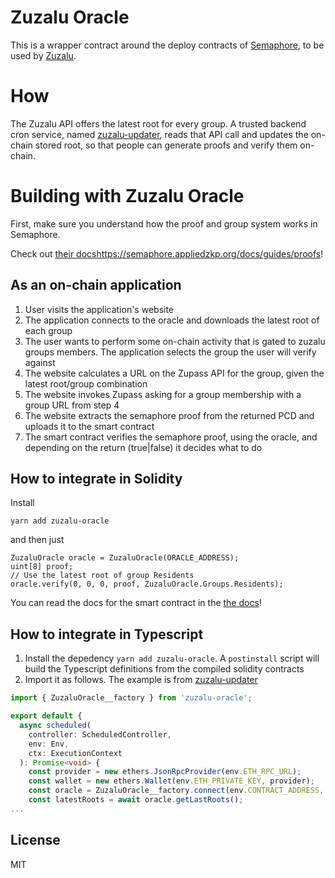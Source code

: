 # Zuzalu Oracle

This is a wrapper contract around the deploy contracts of [Semaphore](https://github.com/semaphore-protocol/semaphore), to be used by [Zuzalu](https://zuzalu.city).

# How 

The Zuzalu API offers the latest root for every group. A trusted backend cron service, named [zuzalu-updater](https://github.com/odyslam/zuzalu-updater), reads that API call and updates the on-chain stored root, so that people can generate proofs and verify them on-chain.

# Building with Zuzalu Oracle

First, make sure you understand how the proof and group system works in Semaphore. 

Check out [their docs]()https://semaphore.appliedzkp.org/docs/guides/proofs!

## As an on-chain application

1. User visits the application's website
2. The application connects to the oracle and downloads the latest root of each group
3. The user wants to perform some on-chain activity that is gated to zuzalu groups members. The application selects the group the user will verify against
4. The website calculates a URL on the Zupass API for the group, given the latest root/group combination
5. The website invokes Zupass asking for a group membership with a group URL from step 4
6. The website extracts the semaphore proof from the returned PCD and uploads it to the smart contract
7. The smart contract verifies the semaphore proof, using the oracle, and depending on the return (true|false) it decides what to do

## How to integrate in Solidity

Install
```
yarn add zuzalu-oracle

```
and then just
```Solidity
ZuzaluOracle oracle = ZuzaluOracle(ORACLE_ADDRESS);
uint[8] proof;
// Use the latest root of group Residents
oracle.verify(0, 0, 0, proof, ZuzaluOracle.Groups.Residents);
```
You can read the docs for the smart contract in the [the docs](https://odyslam.github.io/zuzalu-oracle)!

## How to integrate in Typescript

1. Install the depedency `yarn add zuzalu-oracle`. A `postinstall` script will build the Typescript definitions from the compiled solidity contracts
2. Import it as follows. The example is from [zuzalu-updater](https://github.com/odyslam/zuzalu-updater)
```Typescript
import { ZuzaluOracle__factory } from 'zuzalu-oracle';

export default {
  async scheduled(
    controller: ScheduledController,
    env: Env,
    ctx: ExecutionContext
  ): Promise<void> {
    const provider = new ethers.JsonRpcProvider(env.ETH_RPC_URL);
    const wallet = new ethers.Wallet(env.ETH_PRIVATE_KEY, provider);
    const oracle = ZuzaluOracle__factory.connect(env.CONTRACT_ADDRESS, wallet);
    const latestRoots = await oracle.getLastRoots();
...
```

## License

MIT
